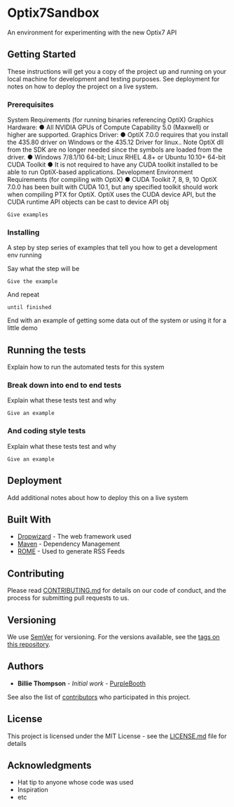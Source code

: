 # Optix7Sandbox

An environment for experimenting with the new Optix7 API

## Getting Started

These instructions will get you a copy of the project up and running on your local machine for development and testing purposes. See deployment for notes on how to deploy the project on a live system.

### Prerequisites

System Requirements (for running binaries referencing OptiX)
Graphics Hardware:
● All NVIDIA GPUs of Compute Capability 5.0 (Maxwell) or higher are supported.
Graphics Driver:
● OptiX 7.0.0 requires that you install the 435.80 driver on Windows or the 435.12 Driver for linux.. Note
OptiX dll from the SDK are no longer needed since the symbols are loaded from the driver.
● Windows 7/8.1/10 64-bit; Linux RHEL 4.8+ or Ubuntu 10.10+ 64-bit
CUDA Toolkit
● It is not required to have any CUDA toolkit installed to be able to run OptiX-based applications.
Development Environment Requirements (for compiling with OptiX)
● CUDA Toolkit 7, 8, 9, 10
OptiX 7.0.0 has been built with CUDA 10.1, but any specified toolkit should work when compiling PTX for OptiX.
OptiX uses the CUDA device API, but the CUDA runtime API objects can be cast to device API obj

```
Give examples
```

### Installing

A step by step series of examples that tell you how to get a development env running

Say what the step will be

```
Give the example
```

And repeat

```
until finished
```

End with an example of getting some data out of the system or using it for a little demo

## Running the tests

Explain how to run the automated tests for this system

### Break down into end to end tests

Explain what these tests test and why

```
Give an example
```

### And coding style tests

Explain what these tests test and why

```
Give an example
```

## Deployment

Add additional notes about how to deploy this on a live system

## Built With

* [Dropwizard](http://www.dropwizard.io/1.0.2/docs/) - The web framework used
* [Maven](https://maven.apache.org/) - Dependency Management
* [ROME](https://rometools.github.io/rome/) - Used to generate RSS Feeds

## Contributing

Please read [CONTRIBUTING.md](https://gist.github.com/PurpleBooth/b24679402957c63ec426) for details on our code of conduct, and the process for submitting pull requests to us.

## Versioning

We use [SemVer](http://semver.org/) for versioning. For the versions available, see the [tags on this repository](https://github.com/your/project/tags). 

## Authors

* **Billie Thompson** - *Initial work* - [PurpleBooth](https://github.com/PurpleBooth)

See also the list of [contributors](https://github.com/your/project/contributors) who participated in this project.

## License

This project is licensed under the MIT License - see the [LICENSE.md](LICENSE.md) file for details

## Acknowledgments

* Hat tip to anyone whose code was used
* Inspiration
* etc
